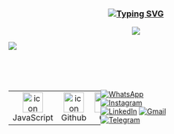 <!-- **************************************************************** Silvia Avelar **************************************************************** -->
<h3 align="center"><a href="https://git.io/typing-svg"><img src="https://readme-typing-svg.demolab.com?font=Fira+Code&weight=500&size=25&pause=0&duration=4000&color=FF00FF&center=true&width=700&lines=Silvia Avelar" alt="Typing SVG" /></a></h3>

<p align="center">
<img src="https://readme-typing-svg.herokuapp.com/?font=Righteous&size=35&color=Fira&center=true&vCenter=true&width=650&height=70&duration=4000&lines=Estudante+de+QA...;+Quality+Assurance..." />

<img src="https://user-images.githubusercontent.com/73097560/115834477-dbab4500-a447-11eb-908a-139a6edaec5c.gif"><br><br><br><br>

<div style="display: flex; align-items: flex-start; align: center">
<table align="center">
  <tr>
    <td align="center" width="96">
        <img src="https://techstack-generator.vercel.app/js-icon.svg" alt="icon" width="40" height="40" />
      <br>JavaScript
    </td>
    <td align="center" width="96">
        <img src="https://techstack-generator.vercel.app/github-icon.svg" alt="icon" width="40" height="40" />
      <br>Github
    </td>
    <td align="center" width="96"> 
        <img src="https://user-images.githubusercontent.com/25181517/192108372-f71d70ac-7ae6-4c0d-8395-51d8870c2ef0.png" width="40" height="40" alt="Git" />
      <br>Git
    <td align="center"  width="96">
        <img src="https://skillicons.dev/icons?i=html" width="40" height="40" alt="HTML5" />
      <br>HTML5
    </td>
    <td align="center" width="96">
        <img src="https://skillicons.dev/icons?i=css" width="40" height="40" alt="css" />
      <br>CSS
    </td>
    <td align="center" width="96">
        <img src="https://skillicons.dev/icons?i=nodejs" width="40" height="40" alt="Nodejs" />
      <br>Nodejs
    </td>
    <td align="center" width="96">
        <img src="https://skillicons.dev/icons?i=vscode" width="40" height="40" alt="VsCode" />
      <br>VsCode
    </td>
    <td align="center" width="96">
        <img src="https://skillicons.dev/icons?i=selenium" width="40" height="40" alt="Selenium" />
      <br>Selenium
    </td>
    <td align="center" width="96">
        <img src="https://skillicons.dev/icons?i=java" width="40" height="40" alt="Java" />
      <br>Java
    </td>
</div>

<!-- **************************************************************** CONTATO **************************************************************** -->
<div align="center">
<table align="center">

[![WhatsApp](https://img.shields.io/badge/WhatsApp-&logo=whatsapp&logoColor=white)](https://wa.me/message/F62qtdz5nh7cg1)
[![Instagram](https://img.shields.io/badge/Instagram-%23E4405F.svg?logo=Instagram&logoColor=white)](https://https://instagram.com/silvia.avelar01) 
[![LinkedIn](https://img.shields.io/badge/LinkedIn-%230077B5.svg?logo=linkedin&logoColor=white)](https://www.linkedin.com/in/silvia-cristina-pereira-448502173)
[![Gmail](https://img.shields.io/badge/Gmail-%23ea4335.svg?logo=Gmail&logoColor=white)](scjc021211@gmail.com)
[![Telegram](https://img.shields.io/badge/Telegram-&logo=telegram&logoColor=white)](https://telegram.com/SilviaAvelar)

</div>
